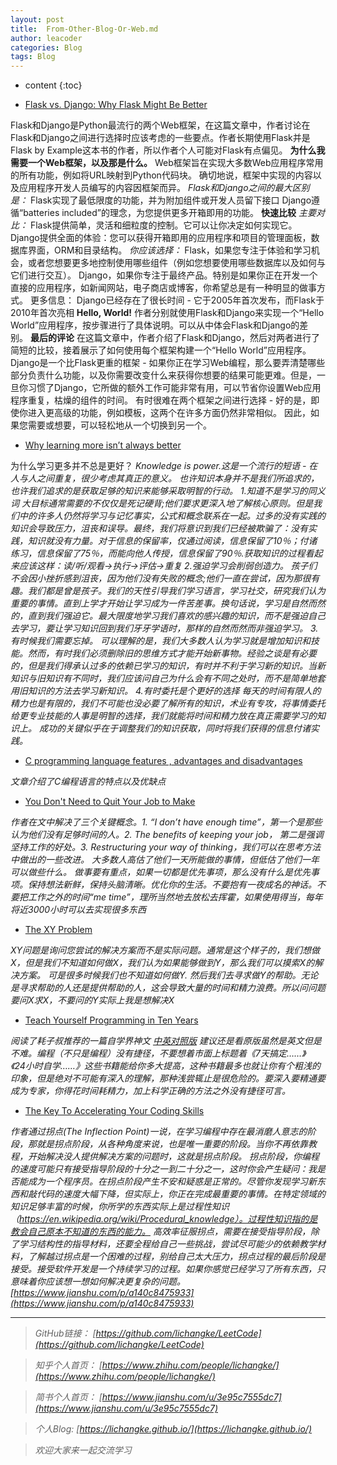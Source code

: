```yaml
---
layout: post
title:  From-Other-Blog-Or-Web.md
author: leacoder
categories: Blog 
tags: Blog
---
```


* content
{:toc}


- [Flask vs. Django: Why Flask Might Be Better](https://www.codementor.io/garethdwyer/flask-vs-django-why-flask-might-be-better-4xs7mdf8v)

Flask和Django是Python最流行的两个Web框架，在这篇文章中，作者讨论在Flask和Django之间进行选择时应该考虑的一些要点。作者长期使用Flask并是Flask by Example这本书的作者，所以作者个人可能对Flask有点偏见。
**为什么我需要一个Web框架，以及那是什么。**
Web框架旨在实现大多数Web应用程序常用的所有功能，例如将URL映射到Python代码块。
确切地说，框架中实现的内容以及应用程序开发人员编写的内容因框架而异。
*Flask和Django之间的最大区别是：*
Flask实现了最低限度的功能，并为附加组件或开发人员留下接口
Django遵循“batteries included”的理念，为您提供更多开箱即用的功能。
**快速比较**
*主要对比：*
Flask提供简单，灵活和细粒度的控制。它可以让你决定如何实现它。
Django提供全面的体验：您可以获得开箱即用的应用程序和项目的管理面板，数据库界面，ORM和目录结构。
*你应该选择：*
Flask，如果您专注于体验和学习机会，或者您想要更多地控制使用哪些组件（例如您想要使用哪些数据库以及如何与它们进行交互）。
Django，如果你专注于最终产品。特别是如果你正在开发一个直接的应用程序，如新闻网站，电子商店或博客，你希望总是有一种明显的做事方式。
更多信息：
Django已经存在了很长时间 - 它于2005年首次发布，而Flask于2010年首次亮相
**Hello, World!**
作者分别就使用Flask和Django来实现一个“Hello World”应用程序，按步骤进行了具体说明。可以从中体会Flask和Django的差别。
**最后的评论**
在这篇文章中，作者介绍了Flask和Django，然后对两者进行了简短的比较，接着展示了如何使用每个框架构建一个“Hello World”应用程序。
Django是一个比Flask更重的框架 - 如果你正在学习Web编程，那么要弄清楚哪些部分负责什么功能，以及你需要改变什么来获得你想要的结果可能更难。但是，一旦你习惯了Django，它所做的额外工作可能非常有用，可以节省你设置Web应用程序重复，枯燥的组件的时间。
有时很难在两个框架之间进行选择 - 好的是，即使你进入更高级的功能，例如模板，这两个在许多方面仍然非常相似。 因此，如果您需要或想要，可以轻松地从一个切换到另一个。


- [Why learning more isn’t always better](https://www.jotform.com/blog/the-learning-myth/)

为什么学习更多并不总是更好？
*Knowledge is power.这是一个流行的短语 - 在人与人之间重复，很少考虑其真正的意义。
也许知识本身并不是我们所追求的，也许我们追求的是获取足够的知识来能够采取明智的行动。
1.知道不是学习的同义词
大目标通常需要的不仅仅是死记硬背;他们要求更深入地了解核心原则。但是我们中的许多人仍然将学习与记忆事实，公式和概念联系在一起。过多的没有实践的知识会导致压力，沮丧和误导。最终，我们将意识到我们已经被欺骗了：没有实践，知识就没有力量。对于信息的保留率，仅通过阅读，信息保留了10％；付诸练习，信息保留了75％，而能向他人传授，信息保留了90％.获取知识的过程看起来应该这样：读/听/观看→执行→评估→重复
2.强迫学习会削弱创造力。
孩子们不会因小挫折感到沮丧，因为他们没有失败的概念;他们一直在尝试，因为那很有趣。我们都是曾是孩子。我们的天性引导我们学习语言，学习社交，研究我们认为重要的事情。直到上学才开始让学习成为一件苦差事。换句话说，学习是自然而然的，直到我们强迫它。最大限度地学习我们喜欢的感兴趣的知识，而不是强迫自己去学习，要让学习知识回到我们牙牙学语时，那样的自然而然而非强迫学习。
3.有时候我们需要忘掉。
可以理解的是，我们大多数人认为学习就是增加知识和技能。然而，有时我们必须删除旧的思维方式才能开始新事物。经验之谈是有必要的，但是我们得承认过多的依赖已学习的知识，有时并不利于学习新的知识。当新知识与旧知识有不同时，我们应该问自己为什么会有不同之处时，而不是简单地套用旧知识的方法去学习新知识。
4.有时委托是个更好的选择
每天的时间有限人的精力也是有限的，我们不可能也没必要了解所有的知识，术业有专攻，将事情委托给更专业技能的人事是明智的选择，我们就能将时间和精力放在真正需要学习的知识上。
成功的关键似乎在于调整我们的知识获取，同时将我们获得的信息付诸实践。*

- [C programming language features , advantages and disadvantages](https://www.online-sciences.com/programming/c-programming-language-features-advantages-and-disadvantages/)

*文章介绍了C编程语言的特点以及优缺点*

- [You Don't Need to Quit Your Job to Make](https://blog.stephsmith.io/you-dont-need-to-quit-your-job-to-make/)

*作者在文中解决了三个关键概念。1. “I don’t have enough time”，第一个是那些认为他们没有足够时间的人。2. The benefits of keeping your job， 第二是强调坚持工作的好处。3. Restructuring your way of thinking，我们可以在思考方法中做出的一些改进。
大多数人高估了他们一天所能做的事情，但低估了他们一年可以做些什么。 做事要有重点，如果一切都是优先事项，那么没有什么是优先事项。保持想法新鲜，保持头脑清晰。优化你的生活。不要抱有一夜成名的神话。不要把工作之外的时间“me time”，理所当然地去放松去挥霍，如果使用得当，每年将近3000小时可以去实现很多东西*

- [The XY Problem](http://xyproblem.info/)

*XY问题是询问您尝试的解决方案而不是实际问题。通常是这个样子的，我们想做X，但是我们不知道如何做X，我们认为如果能够做到Y，那么我们可以摸索X的解决方案。 可是很多时候我们也不知道如何做Y. 然后我们去寻求做Y的帮助。无论是寻求帮助的人还是提供帮助的人，这会导致大量的时间和精力浪费。所以问问题要问X求X，不要问的Y实际上我是想解决X*

- [Teach Yourself Programming in Ten Years](http://norvig.com/21-days.html)

*阅读了耗子叔推荐的一篇自学界神文 [中英对照版](https://liuyandong.com/2017/10/25/122/) 建议还是看原版虽然是英文但是不难。编程（不只是编程）没有捷径，不要想着市面上标题着《7天搞定……》《24小时自学……》这些书籍能给你多大提高，这种书籍最多也就让你有个粗浅的印象，但是绝对不可能有深入的理解，那种浅尝辄止是很危险的。要深入要精通要成为专家，你得花时间耗精力，加上科学正确的方法之外没有捷径可言。*

- [The Key To Accelerating Your Coding Skills](http://blog.thefirehoseproject.com/posts/learn-to-code-and-be-self-reliant/)

*作者通过拐点(The Inflection Point)一说，在学习编程中存在最消磨人意志的阶段，那就是拐点阶段，从各种角度来说，也是唯一重要的阶段。当你不再依靠教程，开始解决没人提供解决方案的问题时，这就是拐点阶段。
拐点阶段，你编程的速度可能只有接受指导阶段的十分之一到二十分之一，这时你会产生疑问：我是否能成为一个程序员。在拐点阶段产生不安和疑惑是正常的。尽管你发现学习新东西和敲代码的速度大幅下降，但实际上，你正在完成最重要的事情。在特定领域的知识足够丰富的时候，你所学的东西实际上是过程性知识（https://en.wikipedia.org/wiki/Procedural_knowledge）。过程性知识指的是教会自己原本不知道的东西的能力。
高效率征服拐点，需要在接受指导阶段，除了学习结构性的指导材料，还要全程给自己一些挑战，尝试尽可能少的依赖教学材料，了解越过拐点是一个困难的过程，别给自己太大压力，拐点过程的最后阶段是接受。接受软件开发是一个持续学习的过程。如果你感觉已经学习了所有东西，只意味着你应该想一想如何解决更复杂的问题。*
*[https://www.jianshu.com/p/a140c8475933](https://www.jianshu.com/p/a140c8475933)*

----
>*GitHub链接：*
>*[https://github.com/lichangke/LeetCode](https://github.com/lichangke/LeetCode)*

>*知乎个人首页：*
>*[https://www.zhihu.com/people/lichangke/](https://www.zhihu.com/people/lichangke/)*

>*简书个人首页：*
>*[https://www.jianshu.com/u/3e95c7555dc7](https://www.jianshu.com/u/3e95c7555dc7)*

>*个人Blog:*
>*[https://lichangke.github.io/](https://lichangke.github.io/)*

>*欢迎大家来一起交流学习*